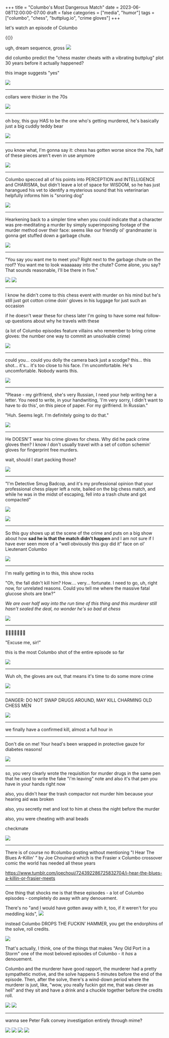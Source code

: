 +++
title = "Columbo's Most Dangerous Match"
date = 2023-06-08T12:00:00-07:00
draft = false
categories = ["media", "humor"]
tags = ["columbo", "chess", "buttplug.io", "crime gloves"]
+++

let's watch an episode of Columbo

{{<imgwebp src="mdm.png">}}

<!--more-->

ugh, dream sequence, gross
![](./ds.png)

did columbo predict the "chess master cheats with a vibrating buttplug" plot 30 years before it actually happened?

this image suggests "yes"

![](./butt.png)

--------

collars were thicker in the 70s

![](./thick.png)

--------

oh boy, this guy HAS to be the one who's getting murdered, he's basically just a big cuddly teddy bear

![](./teddy.png)

--------

you know what, I'm gonna say it: chess has gotten worse since the 70s, half of these pieces aren't even in use anymore

![](./chess.png)

--------

Columbo specced all of his points into PERCEPTION and INTELLIGENCE and CHARISMA, but didn't leave a lot of space for WISDOM, so he has just harangued his vet to identify a mysterious sound that his veterinarian helpfully informs him is "snoring dog"

![](./dog.png)

--------

Hearkening back to a simpler time when you could indicate that a character was pre-meditating a murder by simply superimposing footage of the murder method over their face: seems like our friendly ol' grandmaster is gonna get stuffed down a garbage chute.

![](./murder.png)

--------

"You say you want me to meet you? Right next to the garbage chute on the roof? You want me to look waaaaaay into the chute? Come alone, you say? That sounds reasonable, I'll be there in five."

![](./gullible-2.png)
![](./gullible.png)

--------

I know he didn't come to this chess event with murder on his mind but he's still just got cotton crime doin' gloves in his luggage for just such an occasion

if he doesn't wear these for chess later I'm going to have some real follow-up questions about why he travels with these

(a lot of Columbo episodes feature villains who remember to bring crime gloves: the number one way to commit an unsolvable crime)

![](./crimegloves.png)

--------

could you... could you dolly the camera back just a scodge? this... this shot... it's... it's too close to his face. I'm uncomfortable. He's uncomfortable. Nobody wants this.

![](./whoa.png)

--------

"Please - my girlfriend, she's very Russian, I need your help writing her a letter. You need to write, in your handwriting, 'I'm very sorry, I didn't want to have to do this', on this piece of paper. For my girlfriend. In Russian."

"Huh. Seems legit. I'm definitely going to do that."

![](./alibi.png)

--------

He DOESN'T wear his crime gloves for chess. Why did he pack crime gloves then? I know *I* don't usually travel with a set of cotton schemin' gloves for fingerprint free murders.

wait, should I start packing those?

![](./nogloves.png)

--------

"I'm Detective Smug Badcop, and it's my professional opinion that your professional chess player left a note, bailed on the big chess match, and while he was in the midst of escaping, fell into a trash chute and got compacted"

![](./suicide.png)

![](./disliked.png)

--------

So this guy shows up at the scene of the crime and puts on a big show about how **sad he is that the match didn't happen** and I am not sure if I have ever seen more of a "well obviously this guy did it" face on ol' Lieutenant Columbo

![](./obviously.png)

--------

I'm really getting in to this, this show rocks

"Oh, the fall didn't kill him? How.... very... fortunate. I need to go, uh, right now, for unrelated reasons. Could you tell me where the massive fatal glucose shots are btw?"

_We are over half way into the run time of this thing and this murderer still hasn't sealed the deal, no wonder he's so bad at chess_

![](./glucose.png)

--------

🎺🎺🎺🎺🎺🎺🎺

"Excuse me, sir!"

this is the most Columbo shot of the entire episode so far

![](./sir.png)

--------


Wuh oh, the gloves are out, that means it's time to do some more crime

![](./morecrime.png)

--------

DANGER: DO NOT SWAP DRUGS AROUND, MAY KILL CHARMING OLD CHESS MEN

![](./drugs.png)

--------

we finally have a confirmed kill, almost a full hour in

--------

Don't die on me! Your head's been wrapped in protective gauze for diabetes reasons!

![](./dead.png)

--------

so, you very clearly wrote the requisition for murder drugs in the same pen that he used to write the fake "i'm leaving" note and also it's that pen you have in your hands right now

also, you didn't hear the trash compactor not murder him because your hearing aid was broken

also, you secretly met and lost to him at chess the night before the murder

also, you were cheating with anal beads

checkmate

![](./checkmate.png)

-----

There is of course no #columbo posting without mentioning "I Hear The Blues A-Killin' " by
Joe Chouinard which is the Frasier x Columbo crossover comic the world has needed all these years

https://www.tumblr.com/joechoui/724392286725832704/i-hear-the-blues-a-killin-or-frasier-meets


-----

One thing that shocks me is that these episodes - a lot of Columbo episodes - completely do away with any denouement.

There's no "and I would have gotten away with it, too, if it weren't for you meddling kids",
![](./kids.png)


instead Columbo DROPS THE FUCKIN' HAMMER, you get the endorphins of the solve, roll credits.

![](./hammer.png)

That's actually, I think, one of the things that makes "Any Old Port in a Storm" one of the most beloved episodes of Columbo - it _has_ a denouement.

Columbo and the murderer have good rapport, the murderer had a pretty sympathetic motive, and the solve happens 5 minutes before the end of the episode. Then, after the solve, there's a wind-down period where the murderer is just, like, "wow, you really fuckin got me, that was clever as hell" and they sit and have a drink and a chuckle together before the credits roll.

![](./port-1.png)
![](./port-2.png)

-----

wanna see Peter Falk convey investigation entirely through mime?

![](./mime-1.png)
![](./mime-2.png)
![](./mime-3.png)
![](./mime-4.png)
